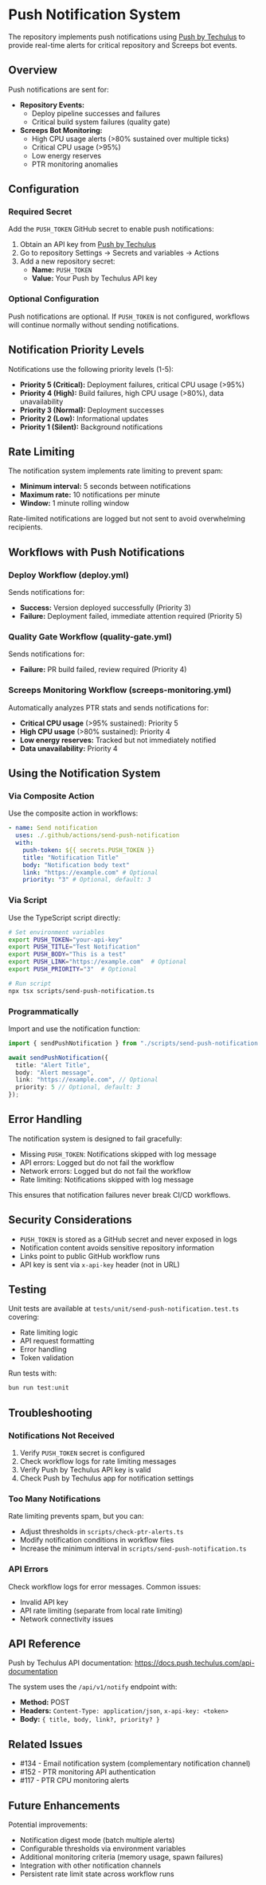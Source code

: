 # Push Notification System

The repository implements push notifications using [Push by Techulus](https://push.techulus.com) to provide real-time alerts for critical repository and Screeps bot events.

## Overview

Push notifications are sent for:

- **Repository Events:**
  - Deploy pipeline successes and failures
  - Critical build system failures (quality gate)
- **Screeps Bot Monitoring:**
  - High CPU usage alerts (>80% sustained over multiple ticks)
  - Critical CPU usage (>95%)
  - Low energy reserves
  - PTR monitoring anomalies

## Configuration

### Required Secret

Add the `PUSH_TOKEN` GitHub secret to enable push notifications:

1. Obtain an API key from [Push by Techulus](https://push.techulus.com)
2. Go to repository Settings → Secrets and variables → Actions
3. Add a new repository secret:
   - **Name:** `PUSH_TOKEN`
   - **Value:** Your Push by Techulus API key

### Optional Configuration

Push notifications are optional. If `PUSH_TOKEN` is not configured, workflows will continue normally without sending notifications.

## Notification Priority Levels

Notifications use the following priority levels (1-5):

- **Priority 5 (Critical):** Deployment failures, critical CPU usage (>95%)
- **Priority 4 (High):** Build failures, high CPU usage (>80%), data unavailability
- **Priority 3 (Normal):** Deployment successes
- **Priority 2 (Low):** Informational updates
- **Priority 1 (Silent):** Background notifications

## Rate Limiting

The notification system implements rate limiting to prevent spam:

- **Minimum interval:** 5 seconds between notifications
- **Maximum rate:** 10 notifications per minute
- **Window:** 1 minute rolling window

Rate-limited notifications are logged but not sent to avoid overwhelming recipients.

## Workflows with Push Notifications

### Deploy Workflow (deploy.yml)

Sends notifications for:

- **Success:** Version deployed successfully (Priority 3)
- **Failure:** Deployment failed, immediate attention required (Priority 5)

### Quality Gate Workflow (quality-gate.yml)

Sends notifications for:

- **Failure:** PR build failed, review required (Priority 4)

### Screeps Monitoring Workflow (screeps-monitoring.yml)

Automatically analyzes PTR stats and sends notifications for:

- **Critical CPU usage** (>95% sustained): Priority 5
- **High CPU usage** (>80% sustained): Priority 4
- **Low energy reserves:** Tracked but not immediately notified
- **Data unavailability:** Priority 4

## Using the Notification System

### Via Composite Action

Use the composite action in workflows:

```yaml
- name: Send notification
  uses: ./.github/actions/send-push-notification
  with:
    push-token: ${{ secrets.PUSH_TOKEN }}
    title: "Notification Title"
    body: "Notification body text"
    link: "https://example.com" # Optional
    priority: "3" # Optional, default: 3
```

### Via Script

Use the TypeScript script directly:

```bash
# Set environment variables
export PUSH_TOKEN="your-api-key"
export PUSH_TITLE="Test Notification"
export PUSH_BODY="This is a test"
export PUSH_LINK="https://example.com"  # Optional
export PUSH_PRIORITY="3"  # Optional

# Run script
npx tsx scripts/send-push-notification.ts
```

### Programmatically

Import and use the notification function:

```typescript
import { sendPushNotification } from "./scripts/send-push-notification.js";

await sendPushNotification({
  title: "Alert Title",
  body: "Alert message",
  link: "https://example.com", // Optional
  priority: 5 // Optional, default: 3
});
```

## Error Handling

The notification system is designed to fail gracefully:

- Missing `PUSH_TOKEN`: Notifications skipped with log message
- API errors: Logged but do not fail the workflow
- Network errors: Logged but do not fail the workflow
- Rate limiting: Notifications skipped with log message

This ensures that notification failures never break CI/CD workflows.

## Security Considerations

- `PUSH_TOKEN` is stored as a GitHub secret and never exposed in logs
- Notification content avoids sensitive repository information
- Links point to public GitHub workflow runs
- API key is sent via `x-api-key` header (not in URL)

## Testing

Unit tests are available at `tests/unit/send-push-notification.test.ts` covering:

- Rate limiting logic
- API request formatting
- Error handling
- Token validation

Run tests with:

```bash
bun run test:unit
```

## Troubleshooting

### Notifications Not Received

1. Verify `PUSH_TOKEN` secret is configured
2. Check workflow logs for rate limiting messages
3. Verify Push by Techulus API key is valid
4. Check Push by Techulus app for notification settings

### Too Many Notifications

Rate limiting prevents spam, but you can:

- Adjust thresholds in `scripts/check-ptr-alerts.ts`
- Modify notification conditions in workflow files
- Increase the minimum interval in `scripts/send-push-notification.ts`

### API Errors

Check workflow logs for error messages. Common issues:

- Invalid API key
- API rate limiting (separate from local rate limiting)
- Network connectivity issues

## API Reference

Push by Techulus API documentation: https://docs.push.techulus.com/api-documentation

The system uses the `/api/v1/notify` endpoint with:

- **Method:** POST
- **Headers:** `Content-Type: application/json`, `x-api-key: <token>`
- **Body:** `{ title, body, link?, priority? }`

## Related Issues

- #134 - Email notification system (complementary notification channel)
- #152 - PTR monitoring API authentication
- #117 - PTR CPU monitoring alerts

## Future Enhancements

Potential improvements:

- Notification digest mode (batch multiple alerts)
- Configurable thresholds via environment variables
- Additional monitoring criteria (memory usage, spawn failures)
- Integration with other notification channels
- Persistent rate limit state across workflow runs
